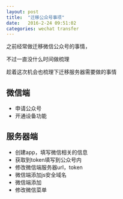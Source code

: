 ```yaml
---
layout: post
title:  "迁移公众号事项"
date:   2016-2-24 09:51:02
categories: wechat transfer
---
```


之前经常做迁移微信公众号的事情，

不过一直没什么时间做梳理

趁着这次机会也梳理下迁移服务器需要做的事情

## 微信端

* 申请公众号
* 开通设备功能

## 服务器端

* 创建app，填写微信相关的信息
* 获取到token填写到公众号内
* 修改微信端服务器url，token
* 微信端添加js安全域名
* 微信端添加
* 修改微信菜单

